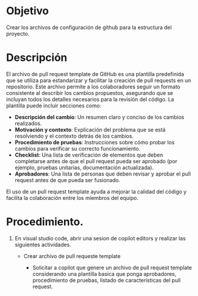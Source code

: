 # Objetivo

Crear los archivos de configuración de github para la estructura del proyecto.

# Descripción 

El archivo de pull request template de GitHub es una plantilla predefinida que se utiliza para estandarizar y facilitar la creación de pull requests en un repositorio. Este archivo permite a los colaboradores seguir un formato consistente al describir los cambios propuestos, asegurando que se incluyan todos los detalles necesarios para la revisión del código. La plantilla puede incluir secciones como:

- **Descripción del cambio**: Un resumen claro y conciso de los cambios realizados.
- **Motivación y contexto**: Explicación del problema que se está resolviendo y el contexto detrás de los cambios.
- **Procedimiento de pruebas**: Instrucciones sobre cómo probar los cambios para verificar su correcto funcionamiento.
- **Checklist**: Una lista de verificación de elementos que deben completarse antes de que el pull request pueda ser aprobado (por ejemplo, pruebas unitarias, documentación actualizada).
- **Aprobadores**: Una lista de personas que deben revisar y aprobar el pull request antes de que pueda ser fusionado.

El uso de un pull request template ayuda a mejorar la calidad del código y facilita la colaboración entre los miembros del equipo.

# Procedimiento.

1. En visual studio code, abrir una sesion de copilot editors y realizar las siguientes actividades.

    - Crear archivo de pull requeste template

        - Solicitar a copilot que genere un archivo de pull request template considerando una plantilla basica que ponga aprobadores, procedimiento de pruebas, listado de caracteristicas del pull request.


